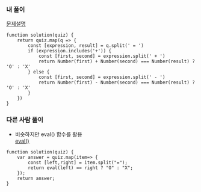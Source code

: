 ### 내 풀이

[문제설명](https://school.programmers.co.kr/learn/courses/30/lessons/120907)
```
function solution(quiz) {
    return quiz.map(q => {
        const [expression, result] = q.split(' = ')
        if (expression.includes('+')) {
            const [first, second] = expression.split(' + ')
            return Number(first) + Number(second) === Number(result) ? 'O' : 'X'
        } else {
            const [first, second] = expression.split(' - ')
            return Number(first) - Number(second) === Number(result) ? 'O' : 'X'
        }
    })
}
```

### 다른 사람 풀이
- 비슷하지만 eval() 함수를 활용  
[eval()](https://developer.mozilla.org/ko/docs/Web/JavaScript/Reference/Global_Objects/eval)

```
function solution(quiz) {
    var answer = quiz.map(item=> {
        const [left,right] = item.split("=");
        return eval(left) == right ? "O" : "X";        
    });
    return answer;
}
```
